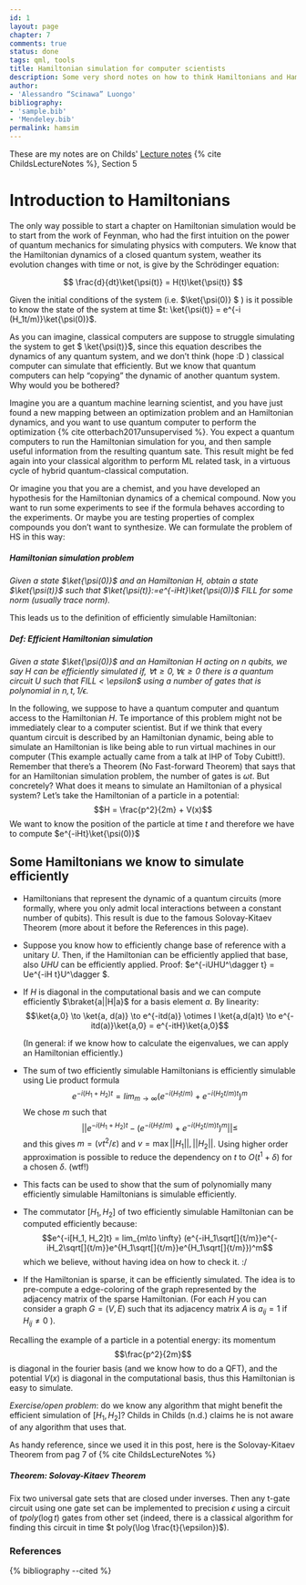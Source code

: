 ```yaml
---
id: 1
layout: page
chapter: 7 
comments: true 
status: done
tags: qml, tools
title: Hamiltonian simulation for computer scientists
description: Some very shord notes on how to think Hamiltonians and Hamiltonian simulation if you are a computer scientist with little background in physics. Based on Lecture Notes by Childs. 
author:
- 'Alessandro “Scinawa” Luongo'
bibliography:
- 'sample.bib'
- 'Mendeley.bib'
permalink: hamsim
---
```


These are my notes are on Childs' [Lecture notes](https://www.cs.umd.edu/~amchilds/qa/) {% cite ChildsLectureNotes %}, Section 5

Introduction to Hamiltonians
============================

The only way possible to start a chapter on Hamiltonian simulation would
be to start from the work of Feynman, who had the first intuition on the
power of quantum mechanics for simulating physics with computers. We
know that the Hamiltonian dynamics of a closed quantum system, weather
its evolution changes with time or not, is give by the
Schr<span>ö</span>dinger equation:

$$ \frac{d}{dt}\ket{\psi(t)} = H(t)\ket{\psi(t)} $$

Given the initial conditions of the system (i.e. $\ket{\psi(0)} $ ) is
it possible to know the state of the system at time $t: \ket{\psi(t)} = e^{-i (H_1t/m)}\ket{\psi(0)}$.

As you can imagine, classical computers are suppose to struggle simulating the system to get $ \ket{\psi(t)}$, since this equation describes the dynamics of any quantum system, and we don’t think (hope
:D ) classical computer can simulate that efficiently. But we know that quantum computers can help “copying” the dynamic of another quantum
system. Why would you be bothered?

Imagine you are a quantum machine learning scientist, and you have just found a new mapping between an optimization problem and an Hamiltonian
dynamics, and you want to use quantum computer to perform the optimization {% cite otterbach2017unsupervised %}. You expect a quantum computers to
run the Hamiltonian simulation for you, and then sample useful information from the resulting quantum sate. This result might be fed
again into your classical algorithm to perform ML related task, in a virtuous cycle of hybrid quantum-classical computation.

Or imagine you that you are a chemist, and you have developed an
hypothesis for the Hamiltonian dynamics of a chemical compound. Now you
want to run some experiments to see if the formula behaves according to
the experiments. Or maybe you are testing properties of complex
compounds you don’t want to synthesize. We can formulate the problem of
HS in this way:

##### Hamiltonian simulation problem
_Given a state $\ket{\psi(0)}$ and an Hamiltonian $H$, obtain a state $\ket{\psi(t)}$ such that $\ket{\psi(t)}:=e^{-iHt}\ket{\psi(0)}$ *FILL* for some norm (usually trace norm)._

This leads us to the definition of efficiently simulable Hamiltonian:

##### Def: Efficient Hamiltonian simulation
_Given a state $\ket{\psi(0)}$ and an Hamiltonian $H$ acting on $n$ qubits, we say $H$ can be efficiently simulated if, $\forall t \geq 0, \forall \epsilon \geq 0$ there is a quantum circuit $U$ such that *FILL* < \epsilon$ using a number of gates that is polynomial in $n,t, 1/\epsilon$._ 

In the following, we suppose to have a quantum computer and quantum
access to the Hamiltonian $H$. Te importance of this problem might not
be immediately clear to a computer scientist. But if we think that every
quantum circuit is described by an Hamiltonian dynamic, being able to
simulate an Hamiltonian is like being able to run virtual machines in
our computer (This example actually came from a talk at IHP of Toby
Cubitt!). Remember that there’s a Theorem (No Fast-forward Theorem) that says that for an
Hamiltonian simulation problem, the number of gates is $\omega{t}$.
But concretely? What does it means to simulate an Hamiltonian of a
physical system? Let’s take the Hamiltonian of a particle in a
potential: $$H = \frac{p^2}{2m} + V(x)$$ We want to know the position of
the particle at time $t$ and therefore we have to compute
$e^{-iHt}\ket{\psi(0)}$

Some Hamiltonians we know to simulate efficiently
-------------------------------------------------

-   Hamiltonians that represent the dynamic of a quantum circuits (more
    formally, where you only admit local interactions between a constant
    number of qubits). This result is due to the famous Solovay-Kitaev Theorem (more about it before the References in this page).

-   Suppose you know how to efficiently change base of reference with a unitary $U$. Then, if the Hamiltonian can be efficiently applied that base, also
    $UHU$ can be efficiently applied. Proof:
    $e^{-iUHU^\dagger t} = Ue^{-iH t}U^\dagger $.

-   If $H$ is diagonal in the computational basis and we can compute
    efficiently $\braket{a||H|a}$ for a basis element $a$. By linearity:
    $$\ket{a,0} \to \ket{a, d(a)} \to e^{-itd(a)} \otimes I \ket{a,d(a)t} \to e^{-itd(a)}\ket{a,0} = e^{-itH}\ket{a,0}$$

    (In general: if we know how to calculate the eigenvalues, we can
    apply an Hamiltonian efficiently.)

-   The sum of two efficiently simulable Hamiltonians is efficiently
    simulable using Lie product formula
    $$e^{-i (H_1 + H_2) t} = lim_{m \to \infty} ( e^{-i (H_1t/m)} + e^{-i (H_2t/m) t}   )^m$$
    We chose $m$ such that
    $$|| e^{-i (H_1 + H_2) t} - ( e^{-i (H_1t/m)} + e^{-i (H_2t/m) t}   )^m || \leq$$
    and this gives $m=(vt^2/\varepsilon)$ and
    $v=\max{ ||H_1||, ||H_2||}$. Using higher order approximation is
    possible to reduce the dependency on $t$ to $O(t^1+\delta)$ for a
    chosen $\delta$. (wtf!)

-   This facts can be used to show that the sum of polynomially many
    efficiently simulable Hamiltonians is simulable efficiently.

-   The commutator $[H_1, H_2]$ of two efficiently simulable Hamiltonian
    can be computed efficiently because:
    $$e^{-i[H_1, H_2]t} = lim_{m\to \infty} (e^{-iH_1\sqrt[]{t/m}}e^{-iH_2\sqrt[]{t/m}}e^{H_1\sqrt[]{t/m}}e^{H_1\sqrt[]{t/m}})^m$$
    which we believe, without having idea on how to check it. :/

-   If the Hamiltonian is sparse, it can be efficiently simulated. The
    idea is to pre-compute a edge-coloring of the graph represented by
    the adjacency matrix of the sparse Hamiltonian. (For each $H$ you
    can consider a graph $G=(V, E)$ such that its adjacency matrix $A$
    is $a_{ij}=1$ if $H_{ij} \neq 0$ ).

Recalling the example of a particle in a potential energy: its momentum
$$\frac{p^2}{2m}$$ is diagonal in the fourier basis (and we know how to
do a QFT), and the potential $V(x)$ is diagonal in the computational
basis, thus this Hamiltonian is easy to simulate.

*Exercise/open problem*: do we know any algorithm that might benefit the
efficient simulation of $[H_1, H_2]$? Childs in Childs (n.d.) claims he
is not aware of any algorithm that uses that.


As handy reference, since we used it in this post, here is the Solovay-Kitaev Theorem from pag 7 of {% cite ChildsLectureNotes %}
##### Theorem: Solovay-Kitaev Theorem
Fix two universal gate sets that are closed under inverses.  Then any t-gate circuit using one gate set can be implemented to precision $\epsilon$ using a circuit of $t poly(\log t )$ gates from other
set (indeed, there is a classical algorithm for finding this circuit in time $t poly(\log \frac{t}{\epsilon})$).



### References 

{% bibliography --cited %}
